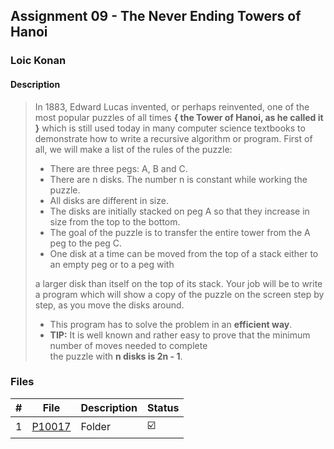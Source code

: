 ## Assignment 09 - The Never Ending Towers of Hanoi

### Loic Konan

#### Description

> In 1883, Edward Lucas invented, or perhaps reinvented, one of the most popular puzzles of all times
> **{ the Tower of Hanoi, as he called it }** which is still used today in many computer science textbooks
> to demonstrate how to write a recursive algorithm or program. First of all, we will make a list of the
> rules of the puzzle:
>
> - There are three pegs: A, B and C.
> - There are n disks. The number n is constant while working the puzzle.
> - All disks are different in size.
> - The disks are initially stacked on peg A so that they increase in size from the top to the bottom.
> - The goal of the puzzle is to transfer the entire tower from the A peg to the peg C.
> - One disk at a time can be moved from the top of a stack either to an empty peg or to a peg with
>
> a larger disk than itself on the top of its stack.
> Your job will be to write a program which will show a copy of the puzzle on the screen step by step,
> as you move the disks around.
>
> - This program has to solve the problem in an **efficient way**.
> - **TIP:** It is well known and rather easy to prove that the minimum number of moves needed to complete <br>
> the puzzle with **n disks is 2n - 1**.

### Files

|   #   | File               | Description | Status                  |
| :---: | ------------------ | ----------- | ----------------------- |
|   1   | [P10017](./P10017) | Folder      | :ballot_box_with_check: |
